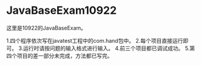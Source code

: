 # JavaBaseExam10922
这里是10922的JavaBaseExam。

1.四个程序依次写在javatest工程中的com.hand包中。
2.每个项目直接运行即可。
3.运行时请按问题的输入格式进行输入。
4.前三个项目都已调试成功。
5.第四个项目的差一部分未完成，方法都已写完。
